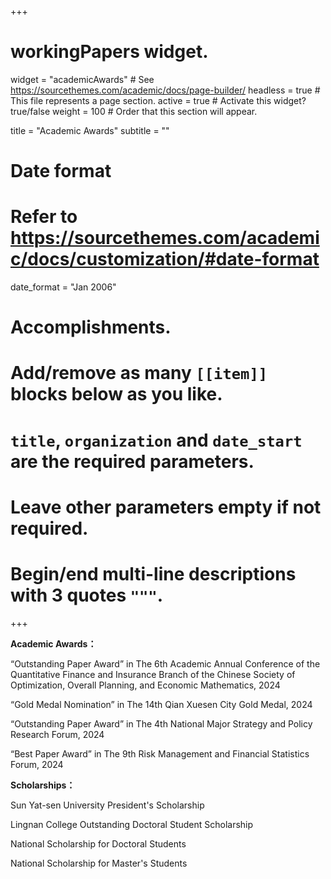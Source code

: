 +++
# workingPapers widget.
widget = "academicAwards"  # See https://sourcethemes.com/academic/docs/page-builder/
headless = true  # This file represents a page section.
active = true  # Activate this widget? true/false
weight = 100  # Order that this section will appear.

title = "Academic Awards"
subtitle = ""

# Date format
#   Refer to https://sourcethemes.com/academic/docs/customization/#date-format
date_format = "Jan 2006"

# Accomplishments.
#   Add/remove as many `[[item]]` blocks below as you like.
#   `title`, `organization` and `date_start` are the required parameters.
#   Leave other parameters empty if not required.
#   Begin/end multi-line descriptions with 3 quotes `"""`.

+++

**Academic Awards：**

“Outstanding Paper Award” in The 6th Academic Annual Conference of the Quantitative Finance and Insurance Branch of the Chinese Society of Optimization, Overall Planning, and Economic Mathematics, 2024

“Gold Medal Nomination” in The 14th Qian Xuesen City Gold Medal, 2024

“Outstanding Paper Award” in The 4th National Major Strategy and Policy Research Forum, 2024

“Best Paper Award” in The 9th Risk Management and Financial Statistics Forum, 2024

**Scholarships：**

Sun Yat-sen University President's Scholarship

Lingnan College Outstanding Doctoral Student Scholarship

National Scholarship for Doctoral Students

National Scholarship for Master's Students
